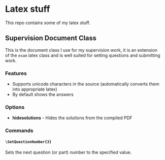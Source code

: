 # Latex stuff

This repo contains some of my latex stuff.

## Supervision Document Class

This is the document class I use for my supervision work, it is an extension of
the `exam` latex class and is well suited for setting questions and submitting
work.

### Features

 - Supports unicode characters in the source (automatically converts them into appropriate latex)
 - By default shows the answers

### Options
 - **hidesolutions** - Hides the solutions from the compiled PDF

### Commands

#### `\SetQuestionNumber{3}`

Sets the next question (or part) number to the specified value.
